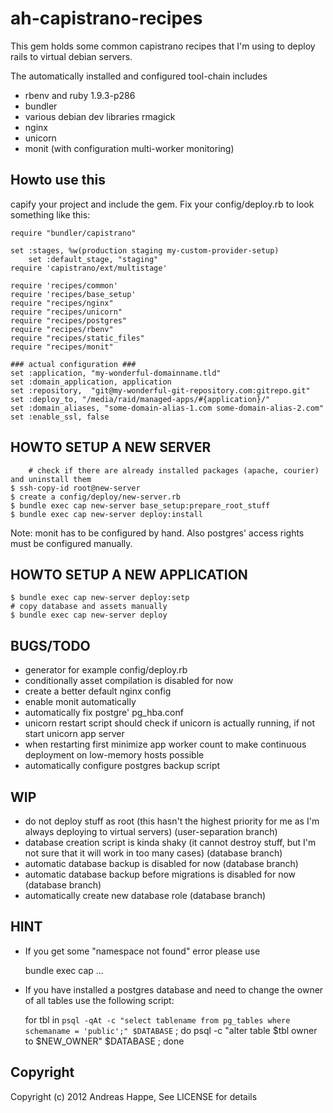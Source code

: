 ah-capistrano-recipes
=====================

This gem holds some common capistrano recipes that I'm using to deploy rails to virtual debian servers.

The automatically installed and configured tool-chain includes

* rbenv and ruby 1.9.3-p286
* bundler
* various debian dev libraries rmagick
* nginx
* unicorn
* monit (with configuration multi-worker monitoring)

Howto use this
--------------

capify your project and include the gem. Fix your config/deploy.rb to look something like this:

	require "bundler/capistrano"

	set :stages, %w(production staging my-custom-provider-setup)
        set :default_stage, "staging"
	require 'capistrano/ext/multistage'
        
	require 'recipes/common'
	require 'recipes/base_setup'
	require "recipes/nginx"
	require "recipes/unicorn"
	require "recipes/postgres"
	require "recipes/rbenv"
	require "recipes/static_files"
	require "recipes/monit"

	### actual configuration ###
	set :application, "my-wonderful-domainname.tld"
	set :domain_application, application
	set :repository,  "git@my-wonderful-git-repository.com:gitrepo.git"
	set :deploy_to, "/media/raid/managed-apps/#{application}/"
	set :domain_aliases, "some-domain-alias-1.com some-domain-alias-2.com"
	set :enable_ssl, false

HOWTO SETUP A NEW SERVER
------------------------

        # check if there are already installed packages (apache, courier) and uninstall them
	$ ssh-copy-id root@new-server
	$ create a config/deploy/new-server.rb
	$ bundle exec cap new-server base_setup:prepare_root_stuff
	$ bundle exec cap new-server deploy:install

Note: monit has to be configured by hand. Also postgres' access rights must be configured manually.

HOWTO SETUP A NEW APPLICATION
-----------------------------

	$ bundle exec cap new-server deploy:setp
	# copy database and assets manually
	$ bundle exec cap new-server deploy

BUGS/TODO
---------

* generator for example config/deploy.rb
* conditionally asset compilation is disabled for now
* create a better default nginx config
* enable monit automatically
* automatically fix postgre' pg_hba.conf
* unicorn restart script should check if unicorn is actually running, if not start unicorn app server
* when restarting first minimize app worker count to make continuous deployment on low-memory hosts possible
* automatically configure postgres backup script

WIP
---

* do not deploy stuff as root (this hasn't the highest priority for me as I'm always deploying to virtual servers) (user-separation branch)
* database creation script is kinda shaky (it cannot destroy stuff, but I'm not sure that it will work in too many cases) (database branch)
* automatic database backup is disabled for now (database branch)
* automatic database backup before migrations is disabled for now (database branch)
* automatically create new database role (database branch)

HINT
----
* If you get some "namespace not found" error please use

	bundle exec cap ...

* If you have installed a postgres database and need to change the owner of all tables use the following script:

	for tbl in `psql -qAt -c "select tablename from pg_tables where schemaname = 'public';" $DATABASE` ; do  psql -c "alter table $tbl owner to $NEW_OWNER" $DATABASE ; done

Copyright
---------
Copyright (c) 2012 Andreas Happe, See LICENSE for details
